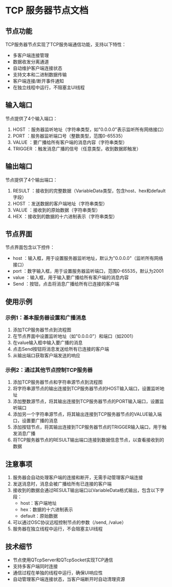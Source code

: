 # TCP 服务器节点文档
## 节点功能
TCP服务器节点实现了TCP服务端通信功能，支持以下特性：

- 多客户端连接管理
- 数据收发分离通道
- 自动维护客户端连接状态
- 支持文本和二进制数据传输
- 客户端连接/断开事件通知
- 在独立线程中运行，不阻塞主UI线程
## 输入端口
节点提供了4个输入端口：

1. HOST ：服务器监听地址（字符串类型，如"0.0.0.0"表示监听所有网络接口）
2. PORT ：服务器监听端口号（整数类型，范围0-65535）
3. VALUE ：要广播给所有客户端的消息内容（字符串类型）
4. TRIGGER ：触发消息广播的信号（任意类型，收到数据即触发）
## 输出端口
节点提供了4个输出端口：

1. RESULT ：接收到的完整数据（VariableData类型，包含host、hex和default字段）
2. HOST ：发送数据的客户端地址（字符串类型）
3. VALUE ：接收到的原始数据（字符串类型）
4. HEX ：接收到的数据的十六进制表示（字符串类型）
## 节点界面
节点界面包含以下控件：

- host ：输入框，用于设置服务器监听地址，默认为"0.0.0.0"（监听所有网络接口）
- port ：数字输入框，用于设置服务器监听端口，范围0-65535，默认为2001
- value ：输入框，用于输入要广播给所有客户端的消息内容
- Send ：按钮，点击将消息广播给所有已连接的客户端
## 使用示例
### 示例1：基本服务器设置和广播消息
1. 添加TCP服务器节点到流程图
2. 在节点界面中设置监听地址（如"0.0.0.0"）和端口（如2001）
3. 在value输入框中输入要广播的消息
4. 点击Send按钮将消息发送给所有已连接的客户端
5. 从输出端口获取客户端发送的响应
### 示例2：通过其他节点控制TCP服务器
1. 添加TCP服务器节点和字符串源节点到流程图
2. 将字符串源节点的输出连接到TCP服务器节点的HOST输入端口，设置监听地址
3. 添加整数源节点，将其输出连接到TCP服务器节点的PORT输入端口，设置监听端口
4. 添加另一个字符串源节点，将其输出连接到TCP服务器节点的VALUE输入端口，设置要广播的消息
5. 添加按钮节点，将其输出连接到TCP服务器节点的TRIGGER输入端口，用于触发消息广播
6. 将TCP服务器节点的RESULT输出端口连接到数据信息节点，以查看接收到的数据

## 注意事项
1. 服务器会自动处理客户端的连接和断开，无需手动管理客户端连接
2. 发送消息时，消息会被广播给所有已连接的客户端
3. 接收到的数据会通过RESULT输出端口以VariableData格式输出，包含以下字段：
   - host：客户端地址
   - hex：数据的十六进制表示
   - default：原始数据
4. 可以通过OSC协议远程控制节点的参数（/send, /value）
5. 服务器在独立线程中运行，不会阻塞主UI线程
## 技术细节
- 节点使用QTcpServer和QTcpSocket实现TCP通信
- 支持多客户端同时连接
- 通信过程在单独的线程中运行，确保UI响应性
- 自动管理客户端连接状态，当客户端断开时自动清理资源